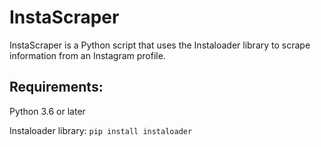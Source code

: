 # InstaScraper
InstaScraper is a Python script that uses the Instaloader library to scrape information from an Instagram profile.


## Requirements:
Python 3.6 or later

Instaloader library: `pip install instaloader`
